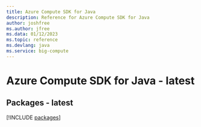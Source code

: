 ```yaml
---
title: Azure Compute SDK for Java
description: Reference for Azure Compute SDK for Java
author: joshfree
ms.author: jfree
ms.data: 01/12/2023
ms.topic: reference
ms.devlang: java
ms.service: big-compute
---
```

# Azure Compute SDK for Java - latest
## Packages - latest
[!INCLUDE [packages](compute-index.md)]